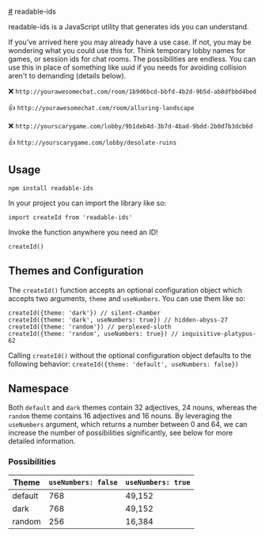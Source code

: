 [#](#) readable-ids

readable-ids is a JavaScript utility that generates ids you can understand.

If you've arrived here you may already have a use case. If not, you may be wondering what you could use this for. Think temporary lobby names for games, or session ids for chat rooms. The possibilities are endless. You can use this in place of something like uuid if you needs for avoiding collision aren't to demanding (details below).

:x: `http://yourawesomechat.com/room/1b9d6bcd-bbfd-4b2d-9b5d-ab8dfbbd4bed`

:thumbsup: `http://yourawesomechat.com/room/alluring-landscape`

:x: `http://yourscarygame.com/lobby/9b1deb4d-3b7d-4bad-9bdd-2b0d7b3dcb6d`

:thumbsup: `http://yourscarygame.com/lobby/desolate-ruins`

## Usage

```
npm install readable-ids
```

In your project you can import the library like so:

```
import createId from 'readable-ids'
```

Invoke the function anywhere you need an ID!

```
createId()
```

## Themes and Configuration
The `createId()` function accepts an optional configuration object which accepts two arguments, `theme` and `useNumbers`. You can use them like so:

```
createId({theme: 'dark'}) // silent-chamber
createId({theme: 'dark', useNumbers: true}) // hidden-abyss-27 
createId({theme: 'random'}) // perplexed-sloth
createId({theme: 'random', useNumbers: true}) // inquisitive-platypus-62
```

Calling `createId()` without the optional configuration object defaults to the following behavior: `createId({theme: 'default', useNumbers: false})`

## Namespace
Both `default` and `dark` themes contain 32 adjectives, 24 nouns, whereas the `random` theme contains 16 adjectives and 16 nouns. By leveraging the `useNumbers` argument, which returns a number between 0 and 64, we can increase the number of possibilities significantly, see below for more detailed information.

### Possibilities
Theme | `useNumbers: false` | `useNumbers: true`
--- | --- | ---
default | 768 | 49,152
dark | 768 | 49,152
random | 256 | 16,384
